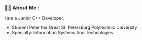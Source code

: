 ### :man_technologist: About Me :
I am a Junior C++ Developer.
- Student Peter the Great St. Petersburg Polytechnic University
- Specialty: Information Systems And Technologies
